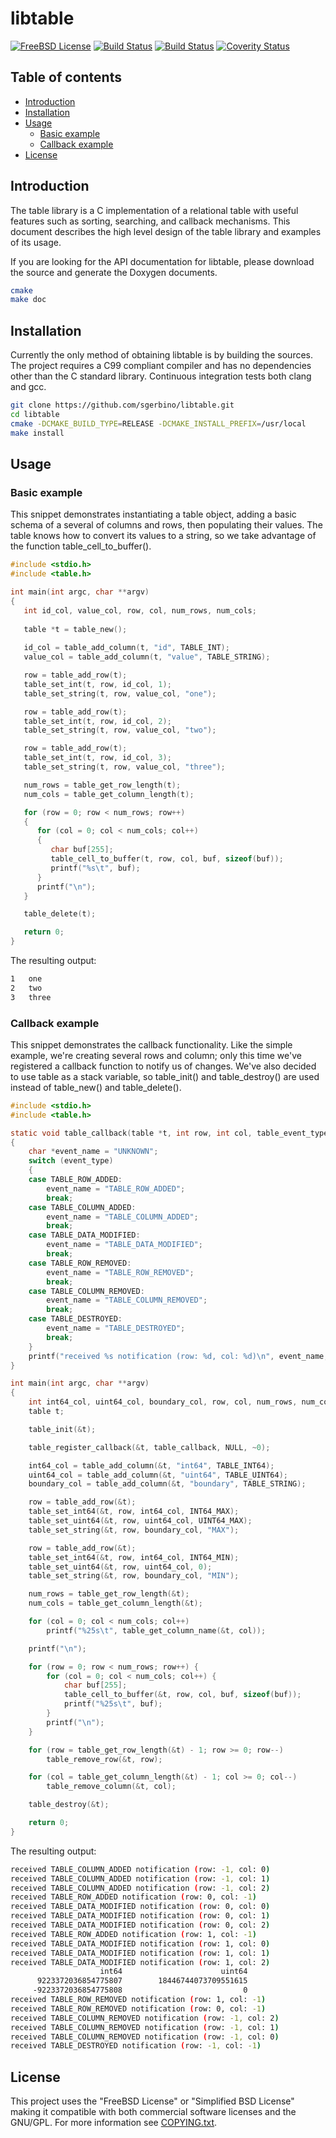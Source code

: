 # libtable

[![FreeBSD License](https://img.shields.io/:license-freebsd-red.svg)](https://github.com/sgerbino/libtable/blob/master/COPYING)
[![Build Status](https://travis-ci.org/sgerbino/libtable.svg)](https://travis-ci.org/sgerbino/libtable)
[![Build Status](https://ci.appveyor.com/api/projects/status/cus5euiynm2dmvum?svg=true)](https://ci.appveyor.com/project/sgerbino/libtable)
[![Coverity Status](https://scan.coverity.com/projects/7249/badge.svg)](https://scan.coverity.com/projects/sgerbino-libtable)

## Table of contents

- [Introduction](#introduction)
- [Installation](#installation)
- [Usage](#usage)
	- [Basic example](#basic-example)
	- [Callback example](#callback-example)
- [License](#license)

## Introduction

The table library is a C implementation of a relational table with useful
features such as sorting, searching, and callback mechanisms. This document
describes the high level design of the table library and examples of its
usage.

If you are looking for the API documentation for libtable, please download
the source and generate the Doxygen documents.

```bash
cmake
make doc
```

## Installation

Currently the only method of obtaining libtable is by building the sources.
The project requires a C99 compliant compiler and has no dependencies other
than the C standard library. Continuous integration tests both clang and gcc.

```bash
git clone https://github.com/sgerbino/libtable.git
cd libtable
cmake -DCMAKE_BUILD_TYPE=RELEASE -DCMAKE_INSTALL_PREFIX=/usr/local
make install
```

## Usage


### Basic example

This snippet demonstrates instantiating a table object, adding a basic schema 
of a several of columns and rows, then populating their values. The table knows 
how to convert its values to a string, so we take advantage of the function 
table_cell_to_buffer().

```c
#include <stdio.h>
#include <table.h>

int main(int argc, char **argv)
{
   int id_col, value_col, row, col, num_rows, num_cols;
   
   table *t = table_new();
   
   id_col = table_add_column(t, "id", TABLE_INT);
   value_col = table_add_column(t, "value", TABLE_STRING);

   row = table_add_row(t);
   table_set_int(t, row, id_col, 1);
   table_set_string(t, row, value_col, "one");

   row = table_add_row(t);
   table_set_int(t, row, id_col, 2);
   table_set_string(t, row, value_col, "two");

   row = table_add_row(t);
   table_set_int(t, row, id_col, 3);
   table_set_string(t, row, value_col, "three");

   num_rows = table_get_row_length(t);
   num_cols = table_get_column_length(t);

   for (row = 0; row < num_rows; row++)
   {
      for (col = 0; col < num_cols; col++)
      {
         char buf[255];
         table_cell_to_buffer(t, row, col, buf, sizeof(buf));
         printf("%s\t", buf);
      }
      printf("\n");
   }

   table_delete(t);

   return 0;
}

```

The resulting output:
 
```bash
1	one	
2	two	
3	three	
```

### Callback example

This snippet demonstrates the callback functionality. Like the simple example,
we're creating several rows and column; only this time we've registered a
callback function to notify us of changes. We've also decided to use table as
a stack variable, so table_init() and table_destroy() are used instead of
table_new() and table_delete().

```c
#include <stdio.h>
#include <table.h>

static void table_callback(table *t, int row, int col, table_event_type event_type, void *data)
{
	char *event_name = "UNKNOWN";
	switch (event_type)
	{
	case TABLE_ROW_ADDED:
		event_name = "TABLE_ROW_ADDED";
		break;
	case TABLE_COLUMN_ADDED:
		event_name = "TABLE_COLUMN_ADDED";
		break;
	case TABLE_DATA_MODIFIED:
		event_name = "TABLE_DATA_MODIFIED";
		break;
	case TABLE_ROW_REMOVED:
		event_name = "TABLE_ROW_REMOVED";
		break;
	case TABLE_COLUMN_REMOVED:
		event_name = "TABLE_COLUMN_REMOVED";
		break;
	case TABLE_DESTROYED:
		event_name = "TABLE_DESTROYED";
		break;
	}
	printf("received %s notification (row: %d, col: %d)\n", event_name, row, col);
}

int main(int argc, char **argv)
{
	int int64_col, uint64_col, boundary_col, row, col, num_rows, num_cols;
	table t;

	table_init(&t);

	table_register_callback(&t, table_callback, NULL, ~0);

	int64_col = table_add_column(&t, "int64", TABLE_INT64);
	uint64_col = table_add_column(&t, "uint64", TABLE_UINT64);
	boundary_col = table_add_column(&t, "boundary", TABLE_STRING);

	row = table_add_row(&t);
	table_set_int64(&t, row, int64_col, INT64_MAX);
	table_set_uint64(&t, row, uint64_col, UINT64_MAX);
	table_set_string(&t, row, boundary_col, "MAX");

	row = table_add_row(&t);
	table_set_int64(&t, row, int64_col, INT64_MIN);
	table_set_uint64(&t, row, uint64_col, 0);
	table_set_string(&t, row, boundary_col, "MIN");

	num_rows = table_get_row_length(&t);
	num_cols = table_get_column_length(&t);

	for (col = 0; col < num_cols; col++)
		printf("%25s\t", table_get_column_name(&t, col));

	printf("\n");

	for (row = 0; row < num_rows; row++) {
		for (col = 0; col < num_cols; col++) {
			char buf[255];
			table_cell_to_buffer(&t, row, col, buf, sizeof(buf));
			printf("%25s\t", buf);
		}
		printf("\n");
	}

	for (row = table_get_row_length(&t) - 1; row >= 0; row--)
		table_remove_row(&t, row);

	for (col = table_get_column_length(&t) - 1; col >= 0; col--)
		table_remove_column(&t, col);

	table_destroy(&t);

	return 0;
}
```

The resulting output:

```bash
received TABLE_COLUMN_ADDED notification (row: -1, col: 0)
received TABLE_COLUMN_ADDED notification (row: -1, col: 1)
received TABLE_COLUMN_ADDED notification (row: -1, col: 2)
received TABLE_ROW_ADDED notification (row: 0, col: -1)
received TABLE_DATA_MODIFIED notification (row: 0, col: 0)
received TABLE_DATA_MODIFIED notification (row: 0, col: 1)
received TABLE_DATA_MODIFIED notification (row: 0, col: 2)
received TABLE_ROW_ADDED notification (row: 1, col: -1)
received TABLE_DATA_MODIFIED notification (row: 1, col: 0)
received TABLE_DATA_MODIFIED notification (row: 1, col: 1)
received TABLE_DATA_MODIFIED notification (row: 1, col: 2)
                    int64	                   uint64	                 boundary	
      9223372036854775807	     18446744073709551615	                      MAX	
     -9223372036854775808	                        0	                      MIN	
received TABLE_ROW_REMOVED notification (row: 1, col: -1)
received TABLE_ROW_REMOVED notification (row: 0, col: -1)
received TABLE_COLUMN_REMOVED notification (row: -1, col: 2)
received TABLE_COLUMN_REMOVED notification (row: -1, col: 1)
received TABLE_COLUMN_REMOVED notification (row: -1, col: 0)
received TABLE_DESTROYED notification (row: -1, col: -1)
```

## License

This project uses the "FreeBSD License" or "Simplified BSD License" making it
compatible with both commercial software licenses and the GNU/GPL. For more
information see [COPYING.txt](https://github.com/sgerbino/libtable/blob/master/COPYING.txt).
